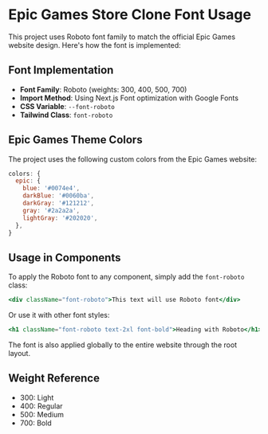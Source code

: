 # Epic Games Store Clone Font Usage

This project uses Roboto font family to match the official Epic Games website design. Here's how the font is implemented:

## Font Implementation

- **Font Family**: Roboto (weights: 300, 400, 500, 700)
- **Import Method**: Using Next.js Font optimization with Google Fonts
- **CSS Variable**: `--font-roboto`
- **Tailwind Class**: `font-roboto`

## Epic Games Theme Colors

The project uses the following custom colors from the Epic Games website:

```js
colors: {
  epic: {
    blue: '#0074e4',
    darkBlue: '#0060ba',
    darkGray: '#121212',
    gray: '#2a2a2a',
    lightGray: '#202020',
  },
}
```

## Usage in Components

To apply the Roboto font to any component, simply add the `font-roboto` class:

```jsx
<div className="font-roboto">This text will use Roboto font</div>
```

Or use it with other font styles:

```jsx
<h1 className="font-roboto text-2xl font-bold">Heading with Roboto</h1>
```

The font is also applied globally to the entire website through the root layout.

## Weight Reference

- 300: Light
- 400: Regular
- 500: Medium
- 700: Bold 